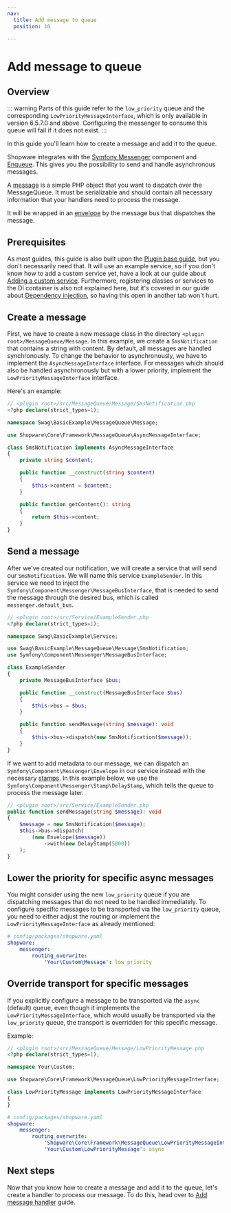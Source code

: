 ```yaml
---
nav:
  title: Add message to queue
  position: 10

---
```


# Add message to queue

## Overview

::: warning
Parts of this guide refer to the `low_priority` queue and the corresponding `LowPriorityMessageInterface`, which is only available in version 6.5.7.0 and above. Configuring the messenger to consume this queue will fail if it does not exist.
:::

In this guide you'll learn how to create a message and add it to the queue.

Shopware integrates with the [Symfony Messenger](https://symfony.com/doc/current/components/messenger.html) component and [Enqueue](https://enqueue.forma-pro.com/). This gives you the possibility to send and handle asynchronous messages.

A [message](https://symfony.com/doc/current/messenger.html#creating-a-message-handler) is a simple PHP object that you want to dispatch over the MessageQueue. It must be serializable and should contain all necessary information that your handlers need to process the message.

It will be wrapped in an [envelope](https://symfony.com/doc/current/components/messenger.html#adding-metadata-to-messages-envelopes) by the message bus that dispatches the message.

## Prerequisites

As most guides, this guide is also built upon the [Plugin base guide](../../plugin-base-guide), but you don't necessarily need that. It will use an example service, so if you don't know how to add a custom service yet, have a look at our guide about [Adding a custom service](../../plugin-fundamentals/add-custom-service). Furthermore, registering classes or services to the DI container is also not explained here, but it's covered in our guide about [Dependency injection](../../plugin-fundamentals/dependency-injection), so having this open in another tab won't hurt.

## Create a message

First, we have to create a new message class in the directory `<plugin root>/MessageQueue/Message`. In this example, we create a `SmsNotification` that contains a string with content. By default, all messages are handled synchronously. To change the behavior to asynchronously, we have to implement the `AsyncMessageInterface` interface. For messages which should also be handled asynchronously but with a lower priority, implement the `LowPriorityMessageInterface` interface.

Here's an example:

```php
// <plugin root>/src/MessageQueue/Message/SmsNotification.php
<?php declare(strict_types=1);

namespace Swag\BasicExample\MessageQueue\Message;

use Shopware\Core\Framework\MessageQueue\AsyncMessageInterface;

class SmsNotification implements AsyncMessageInterface
{
    private string $content;

    public function __construct(string $content)
    {
        $this->content = $content;
    }

    public function getContent(): string
    {
        return $this->content;
    }
}
```

## Send a message

After we've created our notification, we will create a service that will send our `SmsNotification`. We will name this service `ExampleSender`. In this service we need to inject the `Symfony\Component\Messenger\MessageBusInterface`, that is needed to send the message through the desired bus, which is called `messenger.default_bus`.

```php
// <plugin root>/src/Service/ExampleSender.php
<?php declare(strict_types=1);

namespace Swag\BasicExample\Service;

use Swag\BasicExample\MessageQueue\Message\SmsNotification;
use Symfony\Component\Messenger\MessageBusInterface;

class ExampleSender
{
    private MessageBusInterface $bus;

    public function __construct(MessageBusInterface $bus)
    {
        $this->bus = $bus;
    }

    public function sendMessage(string $message): void
    {
        $this->bus->dispatch(new SmsNotification($message));
    }
}
```

If we want to add metadata to our message, we can dispatch an `Symfony\Component\Messenger\Envelope` in our service instead with the necessary [stamps](https://symfony.com/doc/current/components/messenger.html#adding-metadata-to-messages-envelopes). In this example below, we use the `Symfony\Component\Messenger\Stamp\DelayStamp`, which tells the queue to process the message later.

```php
// <plugin root>/src/Service/ExampleSender.php
public function sendMessage(string $message): void
{
    $message = new SmsNotification($message);
    $this->bus->dispatch(
        (new Envelope($message))
            ->with(new DelayStamp(5000))
    );
}
```

## Lower the priority for specific async messages

You might consider using the new `low_priority` queue if you are dispatching messages that do not need to be handled immediately. To configure specific messages to be transported via the `low_priority` queue, you need to either adjust the routing or implement the `LowPriorityMessageInterface` as already mentioned:

```yaml
# config/packages/shopware.yaml
shopware:
    messenger:
        routing_overwrite:
            'Your\Custom\Message': low_priority
```

## Override transport for specific messages

If you explicitly configure a message to be transported via the `async` (default) queue, even though it implements the `LowPriorityMessageInterface`, which would usually be transported via the `low_priority` queue, the transport is overridden for this specific message.

Example:

```php
// <plugin root>/src/MessageQueue/Message/LowPriorityMessage.php
<?php declare(strict_types=1);

namespace Your\Custom;

use Shopware\Core\Framework\MessageQueue\LowPriorityMessageInterface;

class LowPriorityMessage implements LowPriorityMessageInterface
{
}
```

```yaml
# config/packages/shopware.yaml
shopware:
    messenger:
        routing_overwrite:
            'Shopware\Core\Framework\MessageQueue\LowPriorityMessageInterface': low_priority
            'Your\Custom\LowPriorityMessage': async
```

## Next steps

Now that you know how to create a message and add it to the queue, let's create a handler to process our message. To do this, head over to [Add message handler](add-message-handler) guide.
